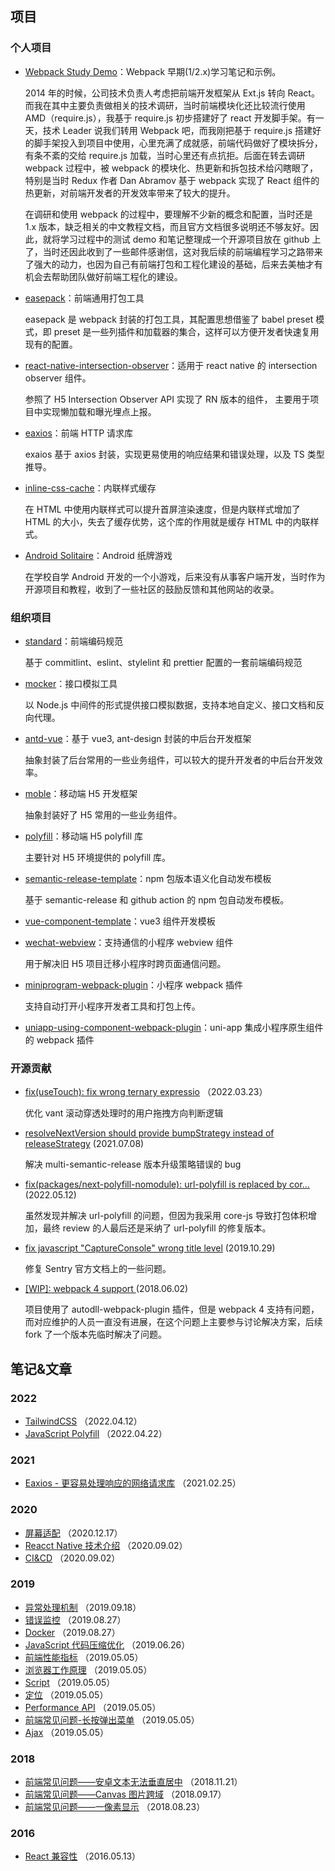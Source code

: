## 项目

### 个人项目

- [Webpack Study Demo](https://github.com/zhbhun/WebpackStudyDemo)：Webpack 早期(1/2.x)学习笔记和示例。

    2014 年的时候，公司技术负责人考虑把前端开发框架从 Ext.js 转向 React。而我在其中主要负责做相关的技术调研，当时前端模块化还比较流行使用 AMD（require.js），我基于 require.js 初步搭建好了 react 开发脚手架。有一天，技术 Leader 说我们转用 Webpack 吧，而我刚把基于 require.js 搭建好的脚手架投入到项目中使用，心里充满了成就感，前端代码做好了模块拆分，有条不紊的交给 require.js 加载，当时心里还有点抗拒。后面在转去调研 webpack 过程中，被 webpack 的模块化、热更新和拆包技术给闪瞎眼了，特别是当时 Redux 作者 Dan Abramov 基于 webpack 实现了 React 组件的热更新，对前端开发者的开发效率带来了较大的提升。
    
    在调研和使用 webpack 的过程中，要理解不少新的概念和配置，当时还是 1.x 版本，缺乏相关的中文教程文档，而且官方文档很多说明还不够友好。因此，就将学习过程中的测试 demo 和笔记整理成一个开源项目放在 github 上了，当时还因此收到了一些邮件感谢信，这对我后续的前端编程学习之路带来了强大的动力，也因为自己有前端打包和工程化建设的基础，后来去美柚才有机会去帮助团队做好前端工程化的建设。

- [easepack](https://github.com/zhbhun/easepack/tree/feature/5)：前端通用打包工具

    easepack 是 webpack 封装的打包工具，其配置思想借鉴了 babel preset 模式，即 preset 是一些列插件和加载器的集合，这样可以方便开发者快速复用现有的配置。

- [react-native-intersection-observer](https://github.com/zhbhun/react-native-intersection-observer)：适用于 react native 的 intersection observer 组件。

    参照了 H5 Intersection Observer API 实现了 RN 版本的组件， 主要用于项目中实现懒加载和曝光埋点上报。

- [eaxios](https://github.com/zhbhun/eaxios)：前端 HTTP 请求库

    exaios 基于 axios 封装，实现更易使用的响应结果和错误处理，以及 TS 类型推导。

- [inline-css-cache](https://github.com/zhbhun/inline-css-cache)：内联样式缓存

    在 HTML 中使用内联样式可以提升首屏渲染速度，但是内联样式增加了 HTML 的大小，失去了缓存优势，这个库的作用就是缓存 HTML 中的内联样式。

- [Android Solitaire](https://github.com/zhbhun/AndroidSolitaire)：Android 纸牌游戏

    在学校自学 Android 开发的一个小游戏，后来没有从事客户端开发，当时作为开源项目和教程，收到了一些社区的鼓励反馈和其他网站的收录。

### 组织项目

- [standard](https://github.com/openeagle/standard)：前端编码规范

    基于 commitlint、eslint、stylelint 和 prettier 配置的一套前端编码规范

- [mocker](https://github.com/openeagle/mocker)：接口模拟工具

    以 Node.js 中间件的形式提供接口模拟数据，支持本地自定义、接口文档和反向代理。

- [antd-vue](https://github.com/openeagle/antd-vue)：基于 vue3, ant-design 封装的中后台开发框架

    抽象封装了后台常用的一些业务组件，可以较大的提升开发者的中后台开发效率。

- [moble](https://github.com/openeagle/mobile)：移动端 H5 开发框架

    抽象封装好了 H5 常用的一些业务组件。

- [polyfill](https://github.com/openeagle/polyfill)：移动端 H5 polyfill 库

    主要针对 H5 环境提供的 polyfill 库。

- [semantic-release-template](https://github.com/openeagle/semantic-release-template)：npm 包版本语义化自动发布模板

    基于 semantic-release 和 github action 的 npm 包自动发布模板。

- [vue-component-template](https://github.com/openeagle/vue-component-template)：vue3 组件开发模板
- [wechat-webview](https://github.com/openeagle/wechat-webview)：支持通信的小程序 webview 组件

    用于解决旧 H5 项目迁移小程序时跨页面通信问题。

- [miniprogram-webpack-plugin](https://github.com/openeagle/miniprogram-webpack-plugin)：小程序 webpack 插件

    支持自动打开小程序开发者工具和打包上传。

- [uniapp-using-component-webpack-plugin](https://github.com/openeagle/uniapp-using-component-webpack-plugin)：uni-app 集成小程序原生组件的 webpack 插件

### 开源贡献

- [fix(useTouch): fix wrong ternary expressio](https://github.com/youzan/vant/pull/10426) （2022.03.23）

    优化 vant 滚动穿透处理时的用户拖拽方向判断逻辑

- [resolveNextVersion should provide bumpStrategy instead of releaseStrategy](https://github.com/dhoulb/multi-semantic-release/pull/69) (2021.07.08)

    解决 multi-semantic-release 版本升级策略错误的 bug

- [fix(packages/next-polyfill-nomodule): url-polyfill is replaced by cor…](https://github.com/vercel/next.js/pull/12764) (2022.05.12)

    虽然发现并解决 url-polyfill 的问题，但因为我采用 core-js 导致打包体积增加，最终 review 的人最后还是采纳了 url-polyfill 的修复版本。

- [fix javascript "CaptureConsole" wrong title level](https://github.com/getsentry/sentry-docs/pull/1301) (2019.10.29)

    修复 Sentry 官方文档上的一些问题。

- [[WIP]: webpack 4 support ](https://github.com/asfktz/autodll-webpack-plugin/pull/106#issuecomment-386800231) (2018.06.02)

    项目使用了 autodll-webpack-plugin 插件，但是 webpack 4 支持有问题，而对应维护的人员一直没有进展，在这个问题上主要参与讨论解决方案，后续 fork 了一个版本先临时解决了问题。

## 笔记&文章

### 2022

- [TailwindCSS](https://github.com/zhbhun/frontend-learning/blob/b94e3a41db/language/css/framework/tailwindcss/README.md) （2022.04.12）
- [JavaScript Polyfill](https://github.com/zhbhun/frontend-learning/blob/b94e3a41db/language/javascript/tutorial/polyfill/README.md) （2022.04.22）

### 2021

- [Eaxios - 更容易处理响应的网络请求库](https://segmentfault.com/a/1190000039280426) （2021.02.25）

### 2020

- [屏幕适配](https://github.com/zhbhun/frontend-learning/blob/b94e3a41db/thinking/screen/README.md) （2020.12.17）
- [Reacct Native 技术介绍](https://github.com/zhbhun/frontend-learning/tree/b94e3a41db/framework/native/react-native/tutorial/share/README.md) （2020.09.02）
- [CI&CD](https://github.com/zhbhun/frontend-learning/tree/b94e3a41db/tutorials/ci) （2020.09.02）

### 2019

- [异常处理机制](https://github.com/zhbhun/frontend-learning/blob/b94e3a41db/language/javascript/tutorial/practice/error/README.md) （2019.09.18）
- [错误监控](https://github.com/zhbhun/frontend-learning/blob/b94e3a41db/tutorials/monitor/error/README.md) （2019.08.27）
- [Docker](https://github.com/zhbhun/frontend-learning/blob/b94e3a41db/tutorials/container/docker/README.md) （2019.08.27）
- [JavaScript 代码压缩优化](https://github.com/zhbhun/frontend-learning/blob/b94e3a41db/tutorials/performance/optimize/javascript-compression/README.md) （2019.06.26）
- [前端性能指标](https://github.com/zhbhun/frontend-learning/blob/b94e3a41db/tutorials/performance/metrics/README.md) （2019.05.05）
- [浏览器工作原理](https://github.com/zhbhun/frontend-learning/blob/b94e3a41db/tutorials/performance/principle/README.md) （2019.05.05）
- [Script](https://github.com/zhbhun/frontend-learning/blob/b94e3a41db/language/html/tutorials/elements/embedded/script/README.md) （2019.05.05）
- [定位](https://github.com/zhbhun/frontend-learning/blob/b94e3a41db/language/javascript/tutorial/browser/geolocation/README.md) （2019.05.05）
- [Performance API](https://github.com/zhbhun/frontend-learning/blob/b94e3a41db/language/javascript/tutorial/browser/performance/README.md) （2019.05.05）
- [前端常见问题-长按弹出菜单](https://github.com/zhbhun/frontend-learning/blob/b94e3a41db/issues/longpress-menu/README.md) （2019.05.05）
- [Ajax](https://github.com/zhbhun/frontend-learning/blob/9a1781af941362524a7d1735bd523ef51275aac5/language/javascript/tutorial/browser/network/ajax/README.md) （2019.05.05）

### 2018

- [前端常见问题——安卓文本无法垂直居中](https://segmentfault.com/a/1190000017088168) （2018.11.21）
- [前端常见问题——Canvas 图片跨域](https://segmentfault.com/a/1190000016423028) （2018.09.17）
- [前端常见问题——一像素显示](https://segmentfault.com/a/1190000016116868) （2018.08.23）

### 2016

- [React 兼容性](https://zhbhun.github.io/blog/react/React-Compatibility/#more) （2016.05.13）
